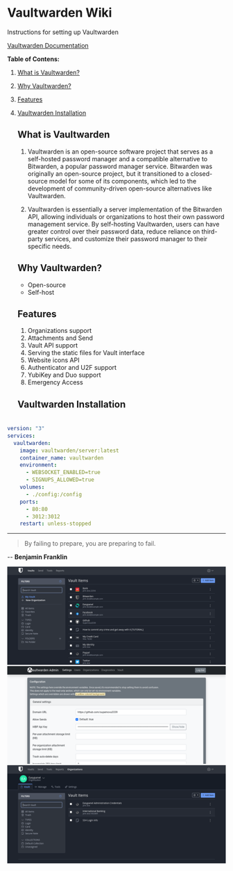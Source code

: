 # Vaultwarden Wiki

Instructions for setting up Vaultwarden

[Vaultwarden Documentation](https://github.com/dani-garcia/vaultwarden/wiki) 

**Table of Contens:**

1. [What is Vaultwarden?](#what-is-vaultwarden)
1. [Why Vaultwarden?](#why-vaultwarden)
1. [Features](#features)
1. [Vaultwarden Installation](#vaultwarden-installation)
   
   ## What is Vaultwarden
   
   1. Vaultwarden is an open-source software project that serves as a self-hosted password manager and a compatible alternative to Bitwarden, a popular password manager service. Bitwarden was originally an open-source project, but it transitioned to a closed-source model for some of its components, which led to the development of community-driven open-source alternatives like Vaultwarden.

   1. Vaultwarden is essentially a server implementation of the Bitwarden API, allowing individuals or organizations to host their own password management service. By self-hosting Vaultwarden, users can have greater control over their password data, reduce reliance on third-party services, and customize their password manager to their specific needs.

   ## Why Vaultwarden?

   - Open-source
   - Self-host

   ## Features

   1.   Organizations support
   1.   Attachments and Send
   1.   Vault API support
   1.   Serving the static files for Vault interface
   1.   Website icons API
   1.   Authenticator and U2F support
   1.   YubiKey and Duo support
   1.   Emergency Access

   ## Vaultwarden Installation 
```yml
   
version: "3"
services:
  vaultwarden:
    image: vaultwarden/server:latest
    container_name: vaultwarden
    environment:
      - WEBSOCKET_ENABLED=true
      - SIGNUPS_ALLOWED=true
    volumes:
      - ./config:/config
    ports:
      - 80:80
      - 3012:3012
    restart: unless-stopped
```

---

> By failing to prepare, you are preparing to fail.
> 
-- **Benjamin Franklin**

[![Vaultwarden](./vaultwarden_v1.png)](https://easypanel.io/docs/templates/vaultwarden#screenshots)
[![Vaultwarden](./vaultwarden_v2.png)](https://easypanel.io/docs/templates/vaultwarden#screenshots)
[![Vaultwarden](./vaultwarden_v3.png)](https://easypanel.io/docs/templates/vaultwarden#screenshots)

